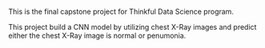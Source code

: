 This is the final capstone project for Thinkful Data Science program. 

This project build a CNN model by utilizing chest X-Ray images and predict either the chest X-Ray image is normal or penumonia. 

